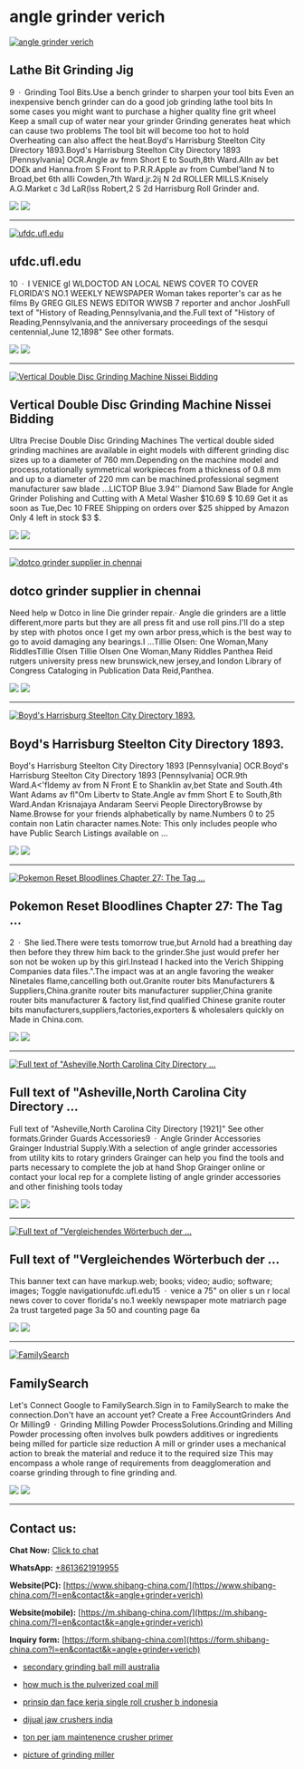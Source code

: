 # angle grinder verich

<a href="https://swt.shibang-china.com/?l=en&img&k=angle+grinder+verich" target="_blank">![angle grinder verich](http://static.shibang-china.com/all-800x300/185.jpg)</a>

## Lathe Bit Grinding Jig
9&ensp;&#0183;&ensp;Grinding Tool Bits.Use a bench grinder to sharpen your tool bits Even an inexpensive bench grinder can do a good job grinding lathe tool bits In some cases you might want to purchase a higher quality fine grit wheel Keep a small cup of water near your grinder Grinding generates heat which can cause two problems The tool bit will become too hot to hold Overheating can also affect the heat.Boyd's Harrisburg Steelton City Directory 1893.Boyd's Harrisburg Steelton City Directory 1893 [Pennsylvania] OCR.Angle av fmm Short E to South,8th Ward.Alln av bet DO&#163;k and Hanna.from S Front to P.R.R.Apple av from Cumbel'land N to Broad,bet 6th allli Cowden,7th Ward.jr.2ij N 2d ROLLER MILLS.Knisely A.G.Market c 3d LaR(lss Robert,2 S 2d Harrisburg Roll Grinder and.


<a href="https://whatsapp.shibangsoft.com/WhatsApp.php" target="_blank" title="WhatsApp">![](http://static.shibang-china.com/icon/whatsapp.png)</a> <a href="https://swt.shibang-china.com/?l=en&icon&k=angle+grinder+verich" target="_blank">![](http://static.shibang-china.com/icon/chat-en.png)</a>

---

<a href="https://swt.shibang-china.com/?l=en&img&k=angle+grinder+verich" target="_blank">![ufdc.ufl.edu](http://static.shibang-china.com/all-800x300/209.jpg)</a>

## ufdc.ufl.edu
10&ensp;&#0183;&ensp;I VENICE gI WLDOCTOD AN LOCAL NEWS COVER TO COVER FLORIDA'S NO.1 WEEKLY NEWSPAPER Woman takes reporter's car as he films By GREG GILES NEWS EDITOR WWSB 7 reporter and anchor JoshFull text of &quot;History of Reading,Pennsylvania,and the.Full text of &quot;History of Reading,Pennsylvania,and the anniversary proceedings of the sesqui centennial,June 12,1898&quot; See other formats.


<a href="https://whatsapp.shibangsoft.com/WhatsApp.php" target="_blank" title="WhatsApp">![](http://static.shibang-china.com/icon/whatsapp.png)</a> <a href="https://swt.shibang-china.com/?l=en&icon&k=angle+grinder+verich" target="_blank">![](http://static.shibang-china.com/icon/chat-en.png)</a>

---

<a href="https://swt.shibang-china.com/?l=en&img&k=angle+grinder+verich" target="_blank">![Vertical Double Disc Grinding Machine Nissei Bidding](http://static.shibang-china.com/all-800x300/1495.jpg)</a>

## Vertical Double Disc Grinding Machine Nissei Bidding
Ultra Precise Double Disc Grinding Machines The vertical double sided grinding machines are available in eight models with different grinding disc sizes up to a diameter of 760 mm.Depending on the machine model and process,rotationally symmetrical workpieces from a thickness of 0.8 mm and up to a diameter of 220 mm can be machined.professional segment manufacturer saw blade …LICTOP Blue 3.94'' Diamond Saw Blade for Angle Grinder Polishing and Cutting with A Metal Washer $10.69 $ 10.69 Get it as soon as Tue,Dec 10 FREE Shipping on orders over $25 shipped by Amazon Only 4 left in stock $3 $.


<a href="https://whatsapp.shibangsoft.com/WhatsApp.php" target="_blank" title="WhatsApp">![](http://static.shibang-china.com/icon/whatsapp.png)</a> <a href="https://swt.shibang-china.com/?l=en&icon&k=angle+grinder+verich" target="_blank">![](http://static.shibang-china.com/icon/chat-en.png)</a>

---

<a href="https://swt.shibang-china.com/?l=en&img&k=angle+grinder+verich" target="_blank">![dotco grinder supplier in chennai](http://static.shibang-china.com/all-800x300/659.jpg)</a>

## dotco grinder supplier in chennai
Need help w Dotco in line Die grinder repair.&#183; Angle die grinders are a little different,more parts but they are all press fit and use roll pins.I'll do a step by step with photos once I get my own arbor press,which is the best way to go to avoid damaging any bearings.I …Tillie Olsen: One Woman,Many RiddlesTillie Olsen Tillie Olsen One Woman,Many Riddles Panthea Reid rutgers university press new brunswick,new jersey,and london Library of Congress Cataloging in Publication Data Reid,Panthea.


<a href="https://whatsapp.shibangsoft.com/WhatsApp.php" target="_blank" title="WhatsApp">![](http://static.shibang-china.com/icon/whatsapp.png)</a> <a href="https://swt.shibang-china.com/?l=en&icon&k=angle+grinder+verich" target="_blank">![](http://static.shibang-china.com/icon/chat-en.png)</a>

---

<a href="https://swt.shibang-china.com/?l=en&img&k=angle+grinder+verich" target="_blank">![Boyd's Harrisburg Steelton City Directory 1893.](http://static.shibang-china.com/all-800x300/844.jpg)</a>

## Boyd's Harrisburg Steelton City Directory 1893.
Boyd's Harrisburg Steelton City Directory 1893 [Pennsylvania] OCR.Boyd's Harrisburg Steelton City Directory 1893 [Pennsylvania] OCR.9th Ward.A&lt;'fldemy av from N Front E to Shanklin av,bet State and South.4th Want Adams av fl&quot;Om Libertv to State.Angle av fmm Short E to South,8th Ward.Andan Krisnajaya Andaram Seervi People DirectoryBrowse by Name.Browse for your friends alphabetically by name.Numbers 0 to 25 contain non Latin character names.Note: This only includes people who have Public Search Listings available on …


<a href="https://whatsapp.shibangsoft.com/WhatsApp.php" target="_blank" title="WhatsApp">![](http://static.shibang-china.com/icon/whatsapp.png)</a> <a href="https://swt.shibang-china.com/?l=en&icon&k=angle+grinder+verich" target="_blank">![](http://static.shibang-china.com/icon/chat-en.png)</a>

---

<a href="https://swt.shibang-china.com/?l=en&img&k=angle+grinder+verich" target="_blank">![Pokemon Reset Bloodlines Chapter 27: The Tag …](http://static.shibang-china.com/all-800x300/1479.jpg)</a>

## Pokemon Reset Bloodlines Chapter 27: The Tag …
2&ensp;&#0183;&ensp;She lied.There were tests tomorrow true,but Arnold had a breathing day then before they threw him back to the grinder.She just would prefer her son not be woken up by this girl.Instead I hacked into the Verich Shipping Companies data files.&quot;.The impact was at an angle favoring the weaker Ninetales flame,cancelling both out.Granite router bits Manufacturers &amp; Suppliers,China.granite router bits manufacturer supplier,China granite router bits manufacturer &amp; factory list,find qualified Chinese granite router bits manufacturers,suppliers,factories,exporters &amp; wholesalers quickly on Made in China.com.


<a href="https://whatsapp.shibangsoft.com/WhatsApp.php" target="_blank" title="WhatsApp">![](http://static.shibang-china.com/icon/whatsapp.png)</a> <a href="https://swt.shibang-china.com/?l=en&icon&k=angle+grinder+verich" target="_blank">![](http://static.shibang-china.com/icon/chat-en.png)</a>

---

<a href="https://swt.shibang-china.com/?l=en&img&k=angle+grinder+verich" target="_blank">![Full text of &quot;Asheville,North Carolina City Directory …](http://static.shibang-china.com/all-800x300/1029.jpg)</a>

## Full text of &quot;Asheville,North Carolina City Directory …
Full text of &quot;Asheville,North Carolina City Directory [1921]&quot; See other formats.Grinder Guards Accessories9&ensp;&#0183;&ensp;Angle Grinder Accessories Grainger Industrial Supply.With a selection of angle grinder accessories from utility kits to rotary grinders Grainger can help you find the tools and parts necessary to complete the job at hand Shop Grainger online or contact your local rep for a complete listing of angle grinder accessories and other finishing tools today


<a href="https://whatsapp.shibangsoft.com/WhatsApp.php" target="_blank" title="WhatsApp">![](http://static.shibang-china.com/icon/whatsapp.png)</a> <a href="https://swt.shibang-china.com/?l=en&icon&k=angle+grinder+verich" target="_blank">![](http://static.shibang-china.com/icon/chat-en.png)</a>

---

<a href="https://swt.shibang-china.com/?l=en&img&k=angle+grinder+verich" target="_blank">![Full text of &quot;Vergleichendes W&#246;rterbuch der …](http://static.shibang-china.com/all-800x300/1002.jpg)</a>

## Full text of &quot;Vergleichendes W&#246;rterbuch der …
This banner text can have markup.web; books; video; audio; software; images; Toggle navigationufdc.ufl.edu15&ensp;&#0183;&ensp;venice a 75&quot; on olier s un r local news cover to cover florida's no.1 weekly newspaper mote matriarch page 2a trust targeted page 3a 50 and counting page 6a


<a href="https://whatsapp.shibangsoft.com/WhatsApp.php" target="_blank" title="WhatsApp">![](http://static.shibang-china.com/icon/whatsapp.png)</a> <a href="https://swt.shibang-china.com/?l=en&icon&k=angle+grinder+verich" target="_blank">![](http://static.shibang-china.com/icon/chat-en.png)</a>

---

<a href="https://swt.shibang-china.com/?l=en&img&k=angle+grinder+verich" target="_blank">![FamilySearch](http://static.shibang-china.com/all-800x300/323.jpg)</a>

## FamilySearch
Let's Connect Google to FamilySearch.Sign in to FamilySearch to make the connection.Don't have an account yet? Create a Free AccountGrinders And Or Milling9&ensp;&#0183;&ensp;Grinding Milling Powder ProcessSolutions.Grinding and Milling Powder processing often involves bulk powders additives or ingredients being milled for particle size reduction A mill or grinder uses a mechanical action to break the material and reduce it to the required size This may encompass a whole range of requirements from deagglomeration and coarse grinding through to fine grinding and.


<a href="https://whatsapp.shibangsoft.com/WhatsApp.php" target="_blank" title="WhatsApp">![](http://static.shibang-china.com/icon/whatsapp.png)</a> <a href="https://swt.shibang-china.com/?l=en&icon&k=angle+grinder+verich" target="_blank">![](http://static.shibang-china.com/icon/chat-en.png)</a>

---
## Contact us:

**Chat Now:** [Click to chat](https://swt.shibang-china.com?l=en&contact&k=angle+grinder+verich)

**WhatsApp:**  [+8613621919955](https://whatsapp.shibangsoft.com/WhatsApp.php)

**Website(PC):** [https://www.shibang-china.com/](https://www.shibang-china.com/?l=en&contact&k=angle+grinder+verich)

**Website(mobile):** [https://m.shibang-china.com/](https://m.shibang-china.com/?l=en&contact&k=angle+grinder+verich)

**Inquiry form:** [https://form.shibang-china.com](https://form.shibang-china.com?l=en&contact&k=angle+grinder+verich)

* [secondary grinding ball mill australia](../160/secondary%20grinding%20ball%20mill%20australia.md)

* [how much is the pulverized coal mill](../159/how%20much%20is%20the%20pulverized%20coal%20mill.md)

* [prinsip dan face kerja single roll crusher b indonesia](../160/prinsip%20dan%20face%20kerja%20single%20roll%20crusher%20b%20indonesia.md)

* [dijual jaw crushers india](../151/dijual%20jaw%20crushers%20india.md)

* [ton per jam maintenence crusher primer](../157/ton%20per%20jam%20maintenence%20crusher%20primer.md)

* [picture of grinding miller](../151/picture%20of%20grinding%20miller.md)